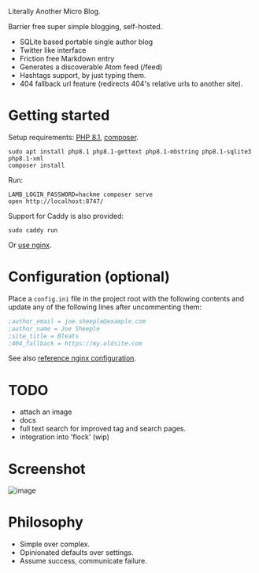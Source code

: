 Literally Another Micro Blog.

Barrier free super simple blogging, self-hosted.

- SQLite based portable single author blog
- Twitter like interface
- Friction free Markdown entry
- Generates a discoverable Atom feed (/feed)
- Hashtags support, by just typing them.
- 404 fallback url feature (redirects 404's relative urls to another site).

# Getting started

Setup requirements:
[PHP 8.1](https://www.php.net/manual/en/install.php),
[composer](https://getcomposer.org/doc/00-intro.md#installation-linux-unix-macos).

```shell
sudo apt install php8.1 php8.1-gettext php8.1-mbstring php8.1-sqlite3 php8.1-xml
composer install
```

Run:

```shell
LAMB_LOGIN_PASSWORD=hackme composer serve
open http://localhost:8747/
```

Support for Caddy is also provided:

```shell
sudo caddy run
```

Or [use nginx](.nginx).

# Configuration (optional)

Place a `config.ini` file in the project root with the following contents and update any of the following lines after
uncommenting them:

```ini
;author_email = joe.sheeple@example.com
;author_name = Joe Sheeple
;site_title = Bleats
;404_fallback = https://my.oldsite.com
```

See also [reference nginx configuration](.nginx/readme.md).

# TODO

- attach an image
- docs
- full text search for improved tag and search pages.
- integration into 'flock' (wip)

# Screenshot

![image](https://i.imgur.com/rwk2VmV.png)

# Philosophy

- Simple over complex.
- Opinionated defaults over settings.
- Assume success, communicate failure.
